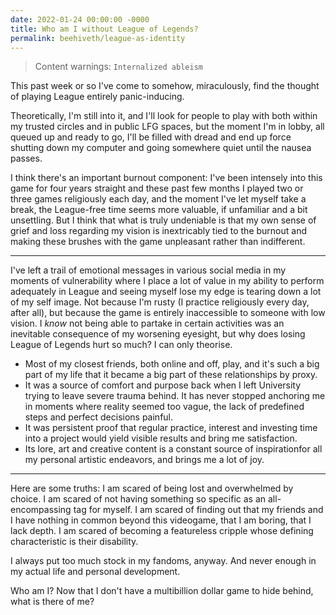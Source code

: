 ```yaml
---
date: 2022-01-24 00:00:00 -0000
title: Who am I without League of Legends?
permalink: beehiveth/league-as-identity
---
```


> Content warnings: `Internalized ableism`

This past week or so I've come to somehow, miraculously, find the thought of playing League entirely panic-inducing. 

Theoretically, I'm still into it, and I'll look for people to play with both within my trusted circles and in public LFG spaces, but the moment I'm in lobby, all queued up and ready to go, I'll be filled with dread and end up force shutting down my computer and going somewhere quiet until the nausea passes.

I think there's an important burnout component: I've been intensely into this game for four years straight and these past few months I played two or three games religiously each day, and the moment I've let myself take a break, the League-free time seems more valuable, if unfamiliar and a bit unsettling. But I think that what is truly undeniable is that my own sense of grief and loss regarding my vision is inextricably tied to the burnout and making these brushes with the game unpleasant rather than indifferent.

---

I've left a trail of emotional messages in various social media in my moments of vulnerability where I place a lot of value in my ability to perform adequately in League and seeing myself lose my edge is tearing down a lot of my self image. Not because I'm rusty (I practice religiously every day, after all), but because the game is entirely inaccessible to someone with low vision. I *know* not being able to partake in certain activities was an inevitable consequence of my worsening eyesight, but why does losing League of Legends hurt so much? I can only theorise. 

- Most of my closest friends, both online and off, play, and it's such a big part of my life that it became a big part of these relationships by proxy.
- It was a source of comfort and purpose back when I left University trying to leave severe trauma behind. It has never stopped anchoring me in moments where reality seemed too vague, the lack of predefined steps and perfect decisions painful.
- It was persistent proof that regular practice, interest and investing time into a project would yield visible results and bring me satisfaction.
- Its lore, art and creative content is a constant source of inspirationfor all my personal artistic endeavors, and brings me a lot of joy.

---

Here are some truths: I am scared of being lost and overwhelmed by choice. I am scared of not having something so specific as an all-encompassing tag for myself. I am scared of finding out that my friends and I have nothing in common beyond this videogame, that I am boring, that I lack depth. I am scared of becoming a featureless cripple whose defining characteristic is their disability.

I always put too much stock in my fandoms, anyway. And never enough in my actual life and personal development.

Who am I? Now that I don't have a multibillion dollar game to hide behind, what is there of me?
